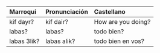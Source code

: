 
| Marroqui     | Pronunciación | Castellano | 
|:-----|:-----|:-----|
| kif dayr? | kif dair?  | How are you doing?  |
| labas? | labas?  | todo bien?  |
| labas 3lik? | labas alik?  | todo bien en vos?  |
